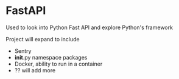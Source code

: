 # FastAPI
Used to look into Python Fast API and explore Python's framework

Project will expand to include

* Sentry
* __init__.py namespace packages
* Docker, ability to run in a container
* ?? will add more
